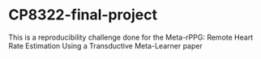 # CP8322-final-project

This is a reproducibility challenge done for the Meta-rPPG: Remote Heart Rate Estimation Using a Transductive Meta-Learner paper
